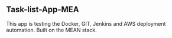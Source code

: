 ## Task-list-App-MEA
This app is testing the Docker, GIT, Jenkins and AWS deployment automation.
Built on the MEAN stack.
